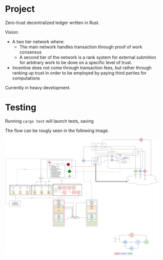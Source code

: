 
# Project

Zero-trust decentralized ledger written in Rust.

Vision:

- A two tier network where:
    - The main network handles transaction through proof of work consensus
    - A second tier of the network is a rank system for external submition for arbitrary work to be done on a specific level of trust.
- Incentive does not come through transaction fees, but rather through ranking up trust in order to be employed by paying third parties for computations

Currently in heavy development.

# Testing

Running `cargo test` will launch tests, saving 

The flow can be rougly seen in the following image.

![Flow](./figures/net_flow.png)
